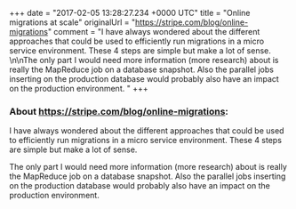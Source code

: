 +++
date = "2017-02-05 13:28:27.234 +0000 UTC"
title = "Online migrations at scale"
originalUrl = "https://stripe.com/blog/online-migrations"
comment = "I have always wondered about the different approaches that could be used to efficiently run migrations in a micro service environment. These 4 steps are simple but make a lot of sense. \n\nThe only part I would need more information (more research) about is really the MapReduce job on a database snapshot. Also the parallel jobs inserting on the production database would probably also have an impact on the production environment. "
+++

### About https://stripe.com/blog/online-migrations:

I have always wondered about the different approaches that could be used to efficiently run migrations in a micro service environment. These 4 steps are simple but make a lot of sense. 

The only part I would need more information (more research) about is really the MapReduce job on a database snapshot. Also the parallel jobs inserting on the production database would probably also have an impact on the production environment. 

